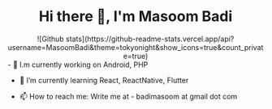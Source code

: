 <h1 align="center">Hi there 👋, I'm Masoom Badi</h1>
<center>
![Github stats](https://github-readme-stats.vercel.app/api?username=MasoomBadi&theme=tokyonight&show_icons=true&count_private=true)
</center>
- 🔭 I.m currently working on Android, PHP

- 🌱 I’m currently learning React, ReactNative, Flutter

- 📫 How to reach me: Write me at - badimasoom at gmail dot com
